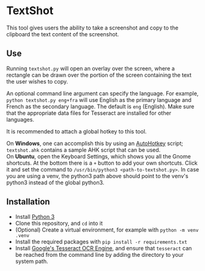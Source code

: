 # TextShot

This tool gives users the ability to take a screenshot and copy to the clipboard the text content of the screenshot.

## Use

Running `textshot.py` will open an overlay over the screen, where a rectangle can be drawn over the portion of the screen containing the text the user wishes to copy.

An optional command line argument can specify the language. For example, `python textshot.py eng+fra` will use English as the primary language and French as the secondary language. The default is `eng` (English). Make sure that the appropriate data files for Tesseract are installed for other languages.

It is recommended to attach a global hotkey to this tool.

On **Windows**, one can accomplish this by using an [AutoHotkey](https://www.autohotkey.com/) script; `textshot.ahk` contains a sample AHK script that can be used.  
On **Ubuntu**, open the Keyboard Settings, which shows you all the Gnome shortcuts. At the bottom there is a `+` button to add your own shortcuts. Click it and set the command to `/usr/bin/python3 <path-to-textshot.py>`. In case you are using a venv, the python3 path above should point to the venv's python3 instead of the global python3.

## Installation

- Install [Python 3](https://www.python.org/downloads/)
- Clone this repository, and `cd` into it
- (Optional) Create a virtual environment, for example with `python -m venv .venv`
- Install the required packages with `pip install -r requirements.txt`
- Install [Google's Tesseract OCR Engine](https://github.com/tesseract-ocr/tesseract), and ensure that `tesseract` can be reached from the command line by adding the directory to your system path.
